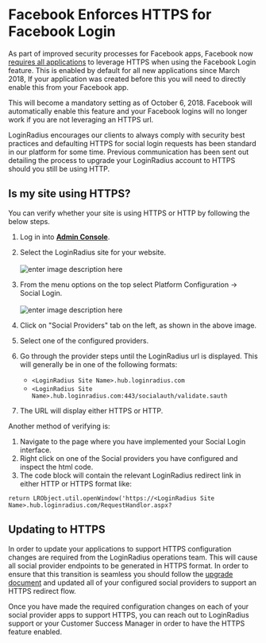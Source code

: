 # Facebook Enforces HTTPS for Facebook Login

As part of improved security processes for Facebook apps, Facebook now [requires all applications](https://developers.facebook.com/blog/post/2018/06/08/enforce-https-facebook-login/) to leverage HTTPS when using the Facebook Login feature. This is enabled by default for all new applications since March 2018, If your application was created before this you will need to directly enable this from your Facebook app. 

This will become a mandatory setting as of October 6, 2018. Facebook will automatically enable this feature and your Facebook logins will no longer work if you are not leveraging an HTTPS url. 

LoginRadius encourages our clients to always comply with security best practices and defaulting HTTPS for social login requests has been standard in our platform for some time. Previous communication has been sent out detailing the process to upgrade your LoginRadius account to HTTPS should you still be using HTTP. 

## Is my site using HTTPS?

You can verify whether your site is using HTTPS or HTTP by following the below steps. 

1. Log in into [**Admin Console**](https://adminconsole.loginradius.com/).
2. Select the LoginRadius site for your website.
<br><br>![enter image description here](https://apidocs.lrcontent.com/images/fb1_223095eb82ba3c3a289.32636294.png "enter image title here")
3. From the menu options on the top select Platform Configuration → Social Login.
<br><br>![enter image description here](https://apidocs.lrcontent.com/images/fb2_180695eb82bdff02166.95857150.png  "enter image title here")

4. Click on "Social Providers" tab on the left, as shown in the above image.

5. Select one of the configured providers.
6. Go through the provider steps until the LoginRadius url is displayed. This will generally be in one of the following formats: 
    - `<LoginRadius Site Name>.hub.loginradius.com`
    - `<LoginRadius Site Name>.hub.loginradius.com:443/socialauth/validate.sauth`
7. The URL will display either HTTPS or HTTP. 

Another method of verifying is: 

1. Navigate to the page where you have implemented your Social Login interface. 
2. Right click on one of the Social providers you have configured and inspect the html code. 
3. The code block will contain the relevant LoginRadius redirect link in either HTTP or HTTPS format like: 
```
return LRObject.util.openWindow('https://<LoginRadius Site Name>.hub.loginradius.com/RequestHandlor.aspx?
```

## Updating to HTTPS

In order to update your applications to support HTTPS configuration changes are required from the LoginRadius operations team. This will cause all social provider endpoints to be generated in HTTPS format. In order to ensure that this transition is seamless you should follow the [upgrade document](/api/v2/admin-console/social-provider/configure-social-apps) and updated all of your configured social providers to support an HTTPS redirect flow. 

Once you have made the required configuration changes on each of your social provider apps to support HTTPS, you can reach out to LoginRadius support or your Customer Success Manager in order to have the HTTPS feature enabled. 